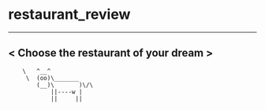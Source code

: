 # restaurant_review

 _____________________________________
< Choose the restaurant of your dream >
 -------------------------------------
        \   ^__^
         \  (oo)\_______
            (__)\       )\/\
                ||----w |
                ||     ||
